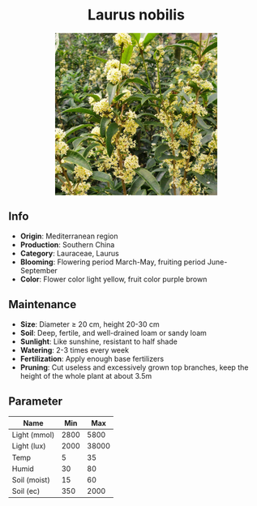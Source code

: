<h1 align='center'>Laurus nobilis</h1>
<p align="center">
    <img 
        align='center'
        width='320'
        src="../images/laurus nobilis.png" 
        alt='Laurus nobilis' />
</p>

## Info

 - **Origin**: Mediterranean region
 - **Production**: Southern China
 - **Category**: Lauraceae, Laurus
 - **Blooming**: Flowering period March-May, fruiting period June-September
 - **Color**: Flower color light yellow, fruit color purple brown

## Maintenance

 - **Size**: Diameter ≥ 20 cm, height 20-30 cm
 - **Soil**: Deep, fertile, and well-drained loam or sandy loam
 - **Sunlight**: Like sunshine, resistant to half shade
 - **Watering**: 2-3 times every week
 - **Fertilization**: Apply enough base fertilizers
 - **Pruning**: Cut useless and excessively grown top branches, keep the height of the whole plant at about 3.5m

## Parameter

| Name         | Min  | Max   |
|--------------|------|-------|
| Light (mmol) | 2800 | 5800  |
| Light (lux)  | 2000 | 38000 |
| Temp         | 5    | 35    |
| Humid        | 30   | 80    |
| Soil (moist) | 15   | 60    |
| Soil (ec)    | 350  | 2000  |